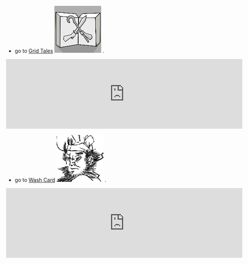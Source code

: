 
- go to [Grid Tales](./GridTales/index.md)  ![logo](./GridTales/logo.png) .


<iframe src="https://store.steampowered.com/widget/1739940/" frameborder="0" width="646" height="190"></iframe>


- go to [Wash Card](./WashCard/index.md)  ![logo](./WashCard/logo.png) .


<iframe src="https://store.steampowered.com/widget/2095150/" frameborder="0" width="646" height="190"></iframe>
